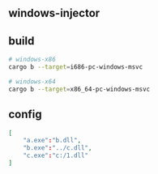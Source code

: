 ## windows-injector


## build
```bash
# windows-x86
cargo b --target=i686-pc-windows-msvc

# windows-x64
cargo b --target=x86_64-pc-windows-msvc
```

## config
```json
[
    "a.exe":"b.dll",
    "b.exe":"../c.dll",
    "c.exe":"c:/1.dll"
]
```
